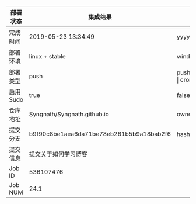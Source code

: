 部署状态 | 集成结果 | 参考值
---|---|---
完成时间 | 2019-05-23 13:34:49 | yyyy-mm-dd hh:mm:ss
部署环境 | linux + stable | window \| linux + stable
部署类型 | push | push \| pull_request \| api \| cron
启用Sudo | true | false \| true
仓库地址 | Syngnath/Syngnath.github.io | owner_name/repo_name
提交分支 | b9f90c8be1aea6da71be78eb261b5b9a18bab2f6 | hash 16位
提交信息 | 提交关于如何学习博客 |
Job ID   | 536107476 |
Job NUM  | 24.1 |
